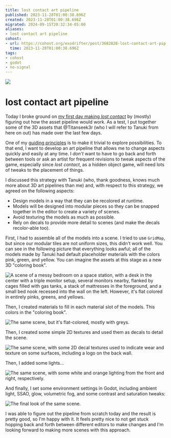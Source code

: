 ```yaml
---
title: lost contact art pipeline
published: 2023-11-28T01:00:38.696Z
created: 2023-11-28T01:00:38.696Z
migrated: 2024-09-15T20:32:34-05:00
aliases:
- lost contact art pipeline
cohost:
- url: https://cohost.org/exodrifter/post/3682828-lost-contact-art-pip
  time: 2023-11-28T01:00:38.696Z
tags:
- cohost
- godot
- no-signal
---
```


![](20231128010038-scene.png)

# lost contact art pipeline

Today I broke ground on [my first day making _lost contact_](https://vods.exodrifter.space/2023/11/27/1508) by (mostly) figuring out how the asset pipeline would work. As a test, I put together some of the 3D assets that @Titanseek3r (who I will refer to Tanuki from here on out) has made over the last few days.

One of my [guiding principles](20231014020640.md) is to make it trivial to explore possibilities. To that end, I want to develop an art pipeline that allows me to change aspects quickly and easily at any time. I _don't_ want to have to go back and forth between tools or ask an artist for frequent revisions to tweak aspects of the game, especially since _lost contact_, as a hidden object game, will need lots of tweaks to the placement of things.

I discussed this strategy with Tanuki (who, thank goodness, knows much more about 3D art pipelines than me) and, with respect to this strategy, we agreed on the following aspects:

- Design models in a way that they can be recolored at runtime.
- Models will be designed into modular pieces so they can be snapped together in the editor to create a variety of scenes.
- Avoid texturing the models as much as possible.
- Rely on decals to provide more detail to scenes (and make the decals recolor-able too).

First, I had to assemble all of the models into a scene. I tried to use `GridMap`, but since our modular tiles are not uniform sizes, this didn't work well. You can see in the following picture that everything looks awful; all of the models made by Tanuki had default placeholder materials with the colors pink, green, and yellow. You can imagine the assets at this stage as a new 3D "coloring book".

![A scene of a messy bedroom on a space station, with a desk in the center with a triple monitor setup, several monitors nearby, flanked by cages filled with gas tanks, a stack of mattresses in the foreground, and a small bed nook recessed into the wall on the left. However, it's flat colored in entirely pinks, greens, and yellows.](20231128010038-import.png)

Then, I created materials to fill in each material slot of the models. This colors in the "coloring book".

![The same scene, but it's flat-colored, mostly with greys.](20231128010038-color.png)

Then, I created some simple 2D textures and used them as decals to detail the scene.

![The same scene, with some 2D decal textures used to indicate wear and texture on some surfaces, including a logo on the back wall.](20231128010038-decal.png)

Then, I added some lights...

![The same scene, with some white and orange lighting from the front and right, respectively.](20231128010038-light.png)

And finally, I set some environment settings in Godot, including ambient light, SSAO, glow, volumetric fog, and some contrast and saturation tweaks:

![The final look of the same scene.](20231128010038-scene.png)

I was able to figure out the pipeline from scratch today and the result is pretty good, so I'm happy with it. It feels pretty nice to not get stuck hopping back and forth between different editors to make changes and I'm looking forward to making more scenes with this approach.
